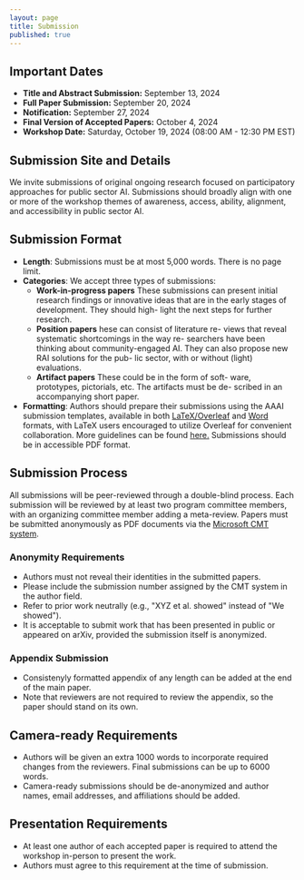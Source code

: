 ```yaml
---
layout: page
title: Submission
published: true
---
```


## Important Dates
* **Title and Abstract Submission:** September 13, 2024
* **Full Paper Submission:** September 20, 2024
* **Notification:** September 27, 2024
* **Final Version of Accepted Papers:** October 4, 2024
* **Workshop Date:** Saturday, October 19, 2024 (08:00 AM - 12:30 PM EST)

## Submission Site and Details

We invite submissions of original ongoing research focused on participatory approaches for public sector AI. Submissions should broadly align with one or more of the workshop themes of awareness, access, ability, alignment, and accessibility in public sector AI. 

## Submission Format
- **Length**: Submissions must be at most 5,000 words. There is no page limit.
- **Categories**: We accept three types of submissions:
  - **Work-in-progress papers** These submissions can
present initial research findings or innovative ideas that
are in the early stages of development. They should high-
light the next steps for further research.
  - **Position papers** hese can consist of literature re-
views that reveal systematic shortcomings in the way re-
searchers have been thinking about community-engaged
AI. They can also propose new RAI solutions for the pub-
lic sector, with or without (light) evaluations.
  - **Artifact papers**  These could be in the form of soft-
ware, prototypes, pictorials, etc. The artifacts must be de-
scribed in an accompanying short paper.
- **Formatting**: Authors should prepare their submissions using the AAAI submission templates, available in both [LaTeX/Overleaf](https://www.overleaf.com/latex/templates/aaai-press-latex-template/jymjdgdpdmxp) and [Word](https://dx15.sciencesconf.org/conference/dx15/pages/dx.doc) formats, with LaTeX users encouraged to utilize Overleaf for convenient collaboration. More guidelines can be found [here.](https://aaai.org/aaai-conference/submission-instructions/) Submissions should be in accessible PDF format.

## Submission Process
All submissions will be peer-reviewed through a double-blind process. Each submission will be reviewed by at least two program committee members, with an organizing committee member adding a meta-review. Papers must be submitted anonymously as PDF documents via the [Microsoft CMT system](https://cmt3.research.microsoft.com/PACE2024/Submission/Index).

### Anonymity Requirements
- Authors must not reveal their identities in the submitted papers.
- Please include the submission number assigned by the CMT system in the author field.
- Refer to prior work neutrally (e.g., "XYZ et al. showed" instead of "We showed").
- It is acceptable to submit work that has been presented in public or appeared on arXiv, provided the submission itself is anonymized.

### Appendix Submission
- Consistenyly formatted appendix of any length can be added at the end of the main paper.
- Note that reviewers are not required to review the appendix, so the paper should stand on its own.

## Camera-ready Requirements
- Authors will be given an extra 1000 words to incorporate required changes from the reviewers. Final submissions can be up to 6000 words. 
- Camera-ready submissions should be de-anonymized and author names, email addresses, and affiliations should be added.

## Presentation Requirements
- At least one author of each accepted paper is required to attend the workshop in-person to present the work.
- Authors must agree to this requirement at the time of submission.

<!-- For more details, visit our [workshop website](https://tulanecs.github.io/PACE/). -->


<!-- [def]: https://aaai.org/aaai-conference/submission-instructions -->
